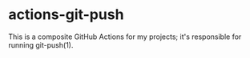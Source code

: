 # actions-git-push
This is a composite GitHub Actions for my projects; it's responsible for running git-push(1).
